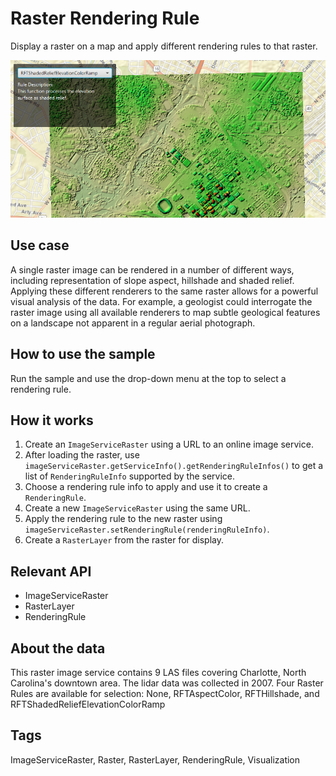 <h1>Raster Rendering Rule</h1>

<p>Display a raster on a map and apply different rendering rules to that raster.</p>

<p><img src="RasterRenderingRule.png"/></p>

<h2>Use case</h1>

<p>A single raster image can be rendered in a number of different ways, including representation of slope aspect, hillshade and shaded relief. Applying these different renderers to the same raster allows for a powerful visual analysis of the data. For example, a geologist could interrogate the raster image using all available renderers to map subtle geological features on a landscape not apparent in a regular aerial photograph.</p>

<h2>How to use the sample</h2>

<p>Run the sample and use the drop-down menu at the top to select a rendering rule.</p>

<h2>How it works</h2>

<ol>
  <li> Create an <code>ImageServiceRaster</code> using a URL to an online image service. </li>
  <li> After loading the raster, use <code>imageServiceRaster.getServiceInfo().getRenderingRuleInfos()</code> to get a list of <code>RenderingRuleInfo</code> supported by the service. </li>
  <li> Choose a rendering rule info to apply and use it to create a <code>RenderingRule</code>. </li>
  <li> Create a new <code>ImageServiceRaster</code> using the same URL. </li>
  <li> Apply the rendering rule to the new raster using <code>imageServiceRaster.setRenderingRule(renderingRuleInfo)</code>. </li>
  <li> Create a <code>RasterLayer</code> from the raster for display. </li>
</ol>

<h2>Relevant API</h2>

<ul>
  <li>ImageServiceRaster</li>
  <li>RasterLayer</li>
  <li>RenderingRule</li>
</ul>

<h2>About the data</h2>

<p>This raster image service contains 9 LAS files covering Charlotte, North Carolina's downtown area. The lidar data was collected in 2007. Four Raster Rules are available for selection: None, RFTAspectColor, RFTHillshade, and RFTShadedReliefElevationColorRamp</p>

<h2>Tags</h2>

<p>ImageServiceRaster, Raster, RasterLayer, RenderingRule, Visualization</p>
